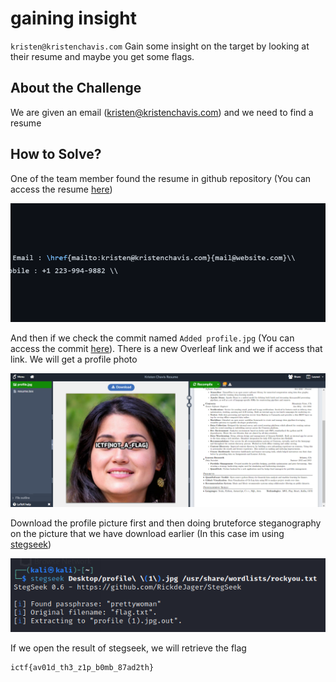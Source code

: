 # gaining insight
`kristen@kristenchavis.com` Gain some insight on the target by looking at their resume and maybe you get some flags.

## About the Challenge
We are given an email (kristen@kristenchavis.com) and we need to find a resume

## How to Solve?
One of the team member found the resume in github repository (You can access the resume [here](https://github.com/kristenchavis01/resume/blob/main/resume.tex))

![github](images/github.png)

And then if we check the commit named `Added profile.jpg` (You can access the commit [here](https://github.com/kristenchavis01/resume/commit/f8545cbb1cfdb244956345e4a1a4d098bce3c59c)). There is a new Overleaf link and we if access that link. We will get a profile photo

![overloeaf](images/overleaf.png)

Download the profile picture first and then doing bruteforce steganography on the picture that we have download earlier (In this case im using [stegseek](https://github.com/RickdeJager/stegseek))

![stegseek](images/stegseek.png)

If we open the result of stegseek, we will retrieve the flag

```
ictf{av01d_th3_z1p_b0mb_87ad2th}
```